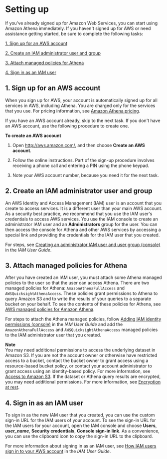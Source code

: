 # Setting up<a name="setting-up"></a>

If you've already signed up for Amazon Web Services, you can start using Amazon Athena immediately\. If you haven't signed up for AWS or need assistance getting started, be sure to complete the following tasks:

[1\. Sign up for an AWS account](#setting-up-sign-up-for-aws)

[2\. Create an IAM administrator user and group](#setting-up-create-an-iam-user)

[3\. Attach managed policies for Athena](#setting-up-attach-managed-policies-for-athena)

[4\. Sign in as an IAM user](#setting-up-sign-in-as-an-iam-user)

## 1\. Sign up for an AWS account<a name="setting-up-sign-up-for-aws"></a>

When you sign up for AWS, your account is automatically signed up for all services in AWS, including Athena\. You are charged only for the services that you use\. For pricing information, see [Amazon Athena pricing](http://aws.amazon.com/athena/pricing/)\.

If you have an AWS account already, skip to the next task\. If you don't have an AWS account, use the following procedure to create one\.

**To create an AWS account**

1. Open [http://aws\.amazon\.com/](http://aws.amazon.com/), and then choose **Create an AWS account**\.

1. Follow the online instructions\. Part of the sign\-up procedure involves receiving a phone call and entering a PIN using the phone keypad\.

1. Note your AWS account number, because you need it for the next task\.

## 2\. Create an IAM administrator user and group<a name="setting-up-create-an-iam-user"></a>

An AWS Identity and Access Management \(IAM\) user is an account that you create to access services\. It is a different user than your main AWS account\. As a security best practice, we recommend that you use the IAM user's credentials to access AWS services\. You use the IAM console to create an administrator IAM user and an **Administrators** group for the user\. You can then access the console for Athena and other AWS services by accessing a special link and providing the credentials for the IAM user that you created\.

For steps, see [Creating an administrator IAM user and user group \(console\)](https://docs.aws.amazon.com/IAM/latest/UserGuide/getting-started_create-admin-group.html#getting-started_create-admin-group-console) in the *IAM User Guide*\.

## 3\. Attach managed policies for Athena<a name="setting-up-attach-managed-policies-for-athena"></a>

After you have created an IAM user, you must attach some Athena managed policies to the user so that the user can access Athena\. There are two managed policies for Athena: `AmazonAthenaFullAccess` and `AWSQuicksightAthenaAccess`\. These policies grant permissions to Athena to query Amazon S3 and to write the results of your queries to a separate bucket on your behalf\. To see the contents of these policies for Athena, see [AWS managed policies for Amazon Athena](managed-policies.md)\. 

For steps to attach the Athena managed policies, follow [Adding IAM identity permissions \(console\)](https://docs.aws.amazon.com/IAM/latest/UserGuide/access_policies_manage-attach-detach.html#add-policies-console) in the *IAM User Guide* and add the `AmazonAthenaFullAccess` and `AWSQuicksightAthenaAccess` managed policies to the IAM administrator user that you created\.

**Note**  
You may need additional permissions to access the underlying dataset in Amazon S3\. If you are not the account owner or otherwise have restricted access to a bucket, contact the bucket owner to grant access using a resource\-based bucket policy, or contact your account administrator to grant access using an identity\-based policy\. For more information, see [Access to Amazon S3](s3-permissions.md)\. If the dataset or Athena query results are encrypted, you may need additional permissions\. For more information, see [Encryption at rest](encryption.md)\.

## 4\. Sign in as an IAM user<a name="setting-up-sign-in-as-an-iam-user"></a>

To sign in as the new IAM user that you created, you can use the custom sign\-in URL for the IAM users of your account\. To see the sign\-in URL for the IAM users for your account, open the IAM console and choose **Users**, ***user\_name***, **Security credentials**, **Console sign\-in link**\. As a convenience, you can use the clipboard icon to copy the sign\-in URL to the clipboard\.

For more information about signing in as an IAM user, see [How IAM users sign in to your AWS account](https://docs.aws.amazon.com/IAM/latest/UserGuide/getting-started_how-users-sign-in.html) in the *IAM User Guide*\.